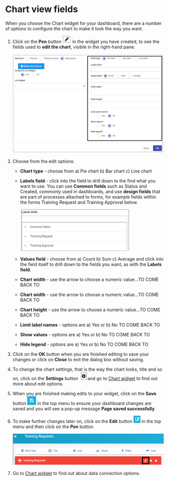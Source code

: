# Chart view fields #

When you choose the Chart widget for your dashboard, there are a number of options to configure the chart to make it look the way you want. 

1. Click on the **Pen** button ![Pen button](images/pen.png) in the widget you have created, to see the fields used to **edit the chart**, visible in the right-hand pane.

   ![Chart edit fields](images/charteditfields.png) 

2. Choose from the edit options:

   - **Chart type** - choose from a) Pie chart b) Bar chart c) Line chart

   - **Labels field** - click into the field to drill down to the find what you want to use. You can use **Common fields** such as Status and Created, commonly used in dashboards, and use **design fields** that are part of processes attached to forms, for example fields within the forms Training Request and Training Approval below.

     ![labelsfield](images/labelsfield.png)

     

   - **Values field** - choose from a) Count b) Sum c) Average and click into the field itself to drill down to the fields you want, as with the **Labels field**.

   - **Chart width** - use the arrow to choose a numeric value...TO COME BACK TO

   - **Chart width** - use the arrow to choose a numeric value...TO COME BACK TO

   - **Chart height** - use the arrow to choose a numeric value...TO COME BACK TO

   - **Limit label names** - options are a) Yes or b) No TO COME BACK TO

   - **Show values** - options are a) Yes or b) No TO COME BACK TO

   - **Hide legend** - options are a) Yes or b) No TO COME BACK TO

3. Click on the **OK** button when you are finished editing to save your changes or click on **Close** to exit the dialog box without saving.

4. To change the chart settings, that is the way the chart looks, title and so on, click on the **Settings** button ![Settings button](images/cog.png)and go to [Chart widget](pages/chart.md) to find out more about edit options.

5. When you are finished making edits to your widget, click on the **Save** button ![Save button](images/save.png) in the top menu to ensure your dashboard changes are saved and you will see a pop-up message **Page saved successfully**.

6. To make further changes later on, click on the **Edit** button ![Edit button](images/edit.png) in the top menu and then click on the **Pen** button.

   ![Pen button in a widget](images/penbutton.png) 

7. Go to [Chart widget](pages/chart.md) to find out about data connection options. 

   
